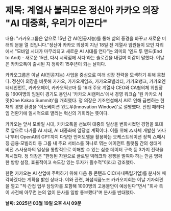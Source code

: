 # **제목: 계열사 불러모은 정신아 카카오 의장 "AI 대중화, 우리가 이끈다"**

  내용: "카카오그룹은 앞으로 15년 간 AI(인공지능)를 통해 삶의 풍경을 바꾸고 새로운 미래의 문을 열 것입니다."정신아 카카오 의장이 지난 18일 전 계열사 임원들이 모인 자리에서 "모바일 시대가 마무리되고 새로운 AI 시대를 연다"는 의미의 '엔드 투 앤드(End to And) - 새로운 15년, 다시 시작점에 서다'라는 슬로건을 내걸며 이같이 말했다. 이날은 카카오톡이 출시된 지 정확히 15주년이 되는 날이다.

카카오그룹은 이날 AI(인공지능) 사업을 중심으로 미래 성장 전략을 모색하기 위해 뭉쳤다. 정신아 의장을 비롯해 카카오, 카카오게임즈, 카카오모빌리티, 카카오뱅크, 카카오엔터테인먼트, 카카오페이, 카카오픽코마 등 16개 주요 계열사 CEO와 CA협의체 위원장 등 160여명의 임원이 경기도 용인시 '카카오 AI캠퍼스'에서 경영 워크숍 '원 카카오 서밋(One Kakao Summit)'을 개최했다. 정 의장은 기조연설에서 AI로 인해 급변하는 현재의 경영 환경을 '이노베이션 윈도우(Innovation Window)'로 설명했다. 산업 패러다임 전환기에 일시적으로 열리는 혁신의 기회라는 뜻이다.

카카오는 앞서 모바일 시대, 카카오톡을 선보여 대중의 일상을 변화시켰던 경험을 토대로 앞으로 다가올 AI 시대, AI 대중화에 앞장설 계획이다. 이를 위해 △자체 개발한 '카나나'부터 OpenAI의 GPT까지 다양한 언어모델을 활용하는 오케스트레이션 정책 △메시징·금융·모빌리티 등 그룹 내 주요 서비스를 하나로 엮는 에이전트 플랫폼 간의 생태계 비전 △사용자의 일상을 통합적으로 이해할 수 있는 심층 데이터 구축 등 3가지 전략을 제시했다. 정 의장은 "한정된 자원으로 글로벌 빅테크와 경쟁을 벌여야 하는 만큼 명확한 방향 설정, 효율적이고 속도감 있는 투자가 필수적"이라고 강조했다.

한편 카카오는 AI 산업에 주력하기 위해 다음 등 콘텐츠 CIC(사내독립기업)를 분사해 매각하겠다는 계획을 밝힌 상태다. 이와 관련, 화섬식품노조 카카오지회는 이날 기자회견을 열고 "직·간접 업무 담당자를 포함해 1000명의 고용불안이 예상된다"면서 "회사 측이 사전에 아무런 논의 없이 분사를 일방 통보했다"며 분사를 반대했다.

  **날짜: 2025년 03월 19일 오후 4시 09분**